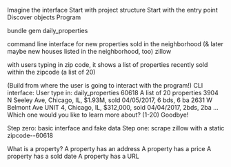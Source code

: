 Imagine the interface
Start with project structure
Start with the entry point
Discover objects
Program

bundle gem daily_properties

command line interface for new properties sold in the neighborhood (& later maybe new houses listed in the neighborhood, too) zillow

with users typing in zip code, it shows a list of properties recently sold within the zipcode (a list of 20)

(Build from where the user is going to interact with the program!)
CLI interface: 
User type in: daily_properties
60618
A list of 20 properties
3904 N Seeley Ave, Chicago, IL, $1.93M, sold 04/05/2017, 6 bds, 6 ba
2631 W Belmont Ave UNIT 4, Chicago, IL, $312,000, sold 04/04/2017, 2bds, 2ba
…
Which one would you like to learn more about? (1-20)
Goodbye!

Step zero: basic interface and fake data
Step one: scrape zillow with a static zipcode--60618

What is a property?
A property has an address
A property has a price
A property has a sold date
A property has a URL


